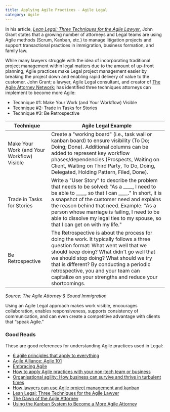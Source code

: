```yaml
---
title: Applying Agile Practices - Agile Legal
category: Agile
---
```


In his article, *[Lean Legal: Three Techniques for the Agile Lawyer](https://files.clio.com/marketo/ebooks/lean-legal-three-techniques-for-the-agile-lawyer.pdf)*, John Grant states that a growing number of attorneys and Legal teams are using Agile methods (Scrum, Kanban, etc.) to manage litigation projects and support transactional practices in immigration, business formation, and family law.

While many lawyers struggle with the idea of incorporating traditional project management within legal matters due to the amount of up-front planning, Agile practices make Legal project management easier by breaking the project down and enabling rapid delivery of value to the customer. John Grant; a lawyer, Agile Legal consultant, and creator of [The Agile Attorney Network](http://agileattorney.net/#front-page-3); has identified three techniques attorneys can implement to become more Agile:

* Technique #1: Make Your Work (and Your Workflow) Visible
* Technique #2: Trade in Tasks for Stories
* Technique #3: Be Retrospective

| Technique | Agile Legal Example |
|-|-|
| Make Your Work (and Your Workflow) Visible | Create a "working board" (i.e., task wall or kanban board) to ensure visibility (To Do; Doing; Done). Additional columns can be added to represent key workflow phases/dependencies (Prospects, Waiting on Client, Waiting on Third Party, To Do, Doing, Delegated, Holding Pattern, Filed, Done). |
| Trade in Tasks for Stories | Write a "User Story" to describe the problem that needs to be solved: "As a \_\_\_\_, I need to be able to \_\_\_\_, so that I can \_\_\_\_." In short, it is a snapshot of the customer need and explains the reason behind that need. Example: "As a person whose marriage is failing, I need to be able to dissolve my legal ties to my spouse, so that I can get on with my life." |
| Be Retrospective | The Retrospective is about the process for doing the work. It typically follows a three question format: What went well that we should keep doing? What didn't go well that we should stop doing? What should we try that is different? By conducting a periodic retrospective, you and your team can capitalize on your strengths and reduce your shortcomings. |

*Source: The Agile Attorney & Sound Immigration*

Using an Agile Legal approach makes work visible, encourages collaboration, enables responsiveness, supports consistency of communication, and can even create a competitive advantage with clients that “speak Agile.”

### Good Reads

These are good references for understanding Agile practices used in Legal:

* [6 agile principles that apply to everything](http://www.cio.com/article/2971822/agile-development/6-agile-principles-that-apply-to-everything.html)
* [Agile Alliance: Agile 101](https://www.agilealliance.org/agile101/)
* [Embracing Agile](https://hbr.org/2016/05/embracing-agile)
* [How to apply Agile practices with your non-tech team or business](http://www.techrepublic.com/article/how-to-apply-agile-practices-with-your-non-tech-team-or-business/)
* [Organisational agility: How business can survive and thrive in turbulent times](https://www.cfoinnovation.com/organisational-agility-how-business-can-survive-and-thrive-turbulent-times)
* [How lawyers can use Agile project management and kanban](https://www.soundimmigration.com/agile/)
* [Lean Legal: Three Techniques for the Agile Lawyer](https://files.clio.com/marketo/ebooks/lean-legal-three-techniques-for-the-agile-lawyer.pdf)
* [The Dawn of the Agile Attorney](http://www.lawpracticetoday.org/article/dawn-agile-attorney/)
* [Using the Kanban System to Become a More Agile Attorney](https://www.rocketmatter.com/news/using-the-kanban-system-to-become-a-more-agile-attorney/)
